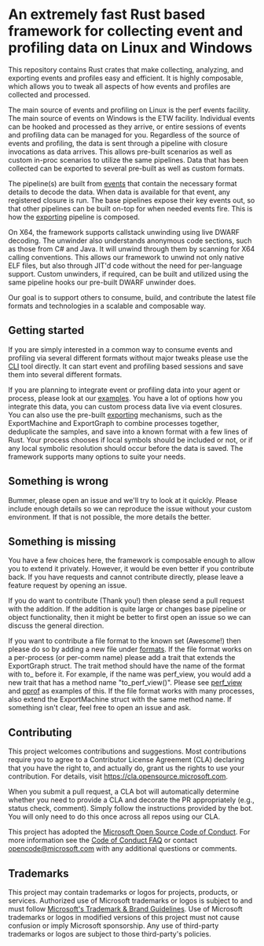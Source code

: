 # An extremely fast Rust based framework for collecting event and profiling data on Linux and Windows

This repository contains Rust crates that make collecting, analyzing, and exporting events and profiles easy and efficient.
It is highly composable, which allows you to tweak all aspects of how events and profiles are collected and processed.

The main source of events and profiling on Linux is the perf events facility. The main source of events on Windows is the
ETW facility. Individual events can be hooked and processed as they arrive, or entire sessions of events and profiling data
can be managed for you. Regardless of the source of events and profiling, the data is sent through a pipeline with closure
invocations as data arrives. This allows pre-built scenarios as well as custom in-proc scenarios to utilize the same pipelines.
Data that has been collected can be exported to several pre-built as well as custom formats.

The pipeline(s) are built from [events](EVENTS.md) that contain the necessary format details to decode the data. When data
is available for that event, any registered closure is run. The base pipelines expose their key events out, so that other
pipelines can be built on-top for when needed events fire. This is how the [exporting](one_collect/src/helpers/exporting)
pipeline is composed.

On X64, the framework supports callstack unwinding using live DWARF decoding. The unwinder also understands anonymous code
sections, such as those from C# and Java. It will unwind through them by scanning for X64 calling conventions. This allows
our framework to unwind not only native ELF files, but also through JIT'd code without the need for per-language support.
Custom unwinders, if required, can be built and utilized using the same pipeline hooks our pre-built DWARF unwinder does.

Our goal is to support others to consume, build, and contribute the latest file formats and technologies in a scalable
and composable way.

## Getting started

If you are simply interested in a common way to consume events and profiling via several different formats without major
tweaks please use the [CLI](cli) tool directly. It can start event and profiling based sessions and save them into several
different formats.

If you are planning to integrate event or profiling data into your agent or process, please look at our [examples](one_collect/examples).
You have a lot of options how you integrate this data, you can custom process data live via event closures. You can also
use the pre-built [exporting](one_collect/src/helpers/exporting) mechanisms, such as the ExportMachine and ExportGraph
to combine processes together, deduplicate the samples, and save into a known format with a few lines of Rust. Your
process chooses if local symbols should be included or not, or if any local symbolic resolution should occur before
the data is saved. The framework supports many options to suite your needs.

## Something is wrong

Bummer, please open an issue and we'll try to look at it quickly. Please include enough details so we can reproduce
the issue without your custom environment. If that is not possible, the more details the better.

## Something is missing

You have a few choices here, the framework is composable enough to allow you to extend it privately. However, it would
be even better if you contribute back. If you have requests and cannot contribute directly, please leave a feature
request by opening an issue.

If you do want to contribute (Thank you!) then please send a pull request with the addition. If the addition is quite
large or changes base pipeline or object functionality, then it might be better to first open an issue so we can discuss
the general direction.

If you want to contribute a file format to the known set (Awesome!) then please do so by adding a new file under [formats](one_collect/src/helpers/exporting/formats).
If the file format works on a per-process (or per-comm name) please add a trait that extends the ExportGraph struct.
The trait method should have the name of the format with to_ before it. For example, if the name was perf_view, you
would add a new trait that has a method name "to_perf_view()". Please see [perf_view](one_collect/src/helpers/exporting/formats/perf_view.rs)
and [pprof](one_collect/src/helpers/exporting/formats/pprof.rs) as examples of this. If the file format works with many processes,
also extend the ExportMachine struct with the same method name. If something isn't clear, feel free to open an issue and ask.

## Contributing

This project welcomes contributions and suggestions.  Most contributions require you to agree to a
Contributor License Agreement (CLA) declaring that you have the right to, and actually do, grant us
the rights to use your contribution. For details, visit https://cla.opensource.microsoft.com.

When you submit a pull request, a CLA bot will automatically determine whether you need to provide
a CLA and decorate the PR appropriately (e.g., status check, comment). Simply follow the instructions
provided by the bot. You will only need to do this once across all repos using our CLA.

This project has adopted the [Microsoft Open Source Code of Conduct](https://opensource.microsoft.com/codeofconduct/).
For more information see the [Code of Conduct FAQ](https://opensource.microsoft.com/codeofconduct/faq/) or
contact [opencode@microsoft.com](mailto:opencode@microsoft.com) with any additional questions or comments.

## Trademarks

This project may contain trademarks or logos for projects, products, or services. Authorized use of Microsoft 
trademarks or logos is subject to and must follow 
[Microsoft's Trademark & Brand Guidelines](https://www.microsoft.com/en-us/legal/intellectualproperty/trademarks/usage/general).
Use of Microsoft trademarks or logos in modified versions of this project must not cause confusion or imply Microsoft sponsorship.
Any use of third-party trademarks or logos are subject to those third-party's policies.
